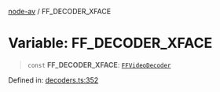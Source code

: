 [node-av](../globals.md) / FF\_DECODER\_XFACE

# Variable: FF\_DECODER\_XFACE

> `const` **FF\_DECODER\_XFACE**: [`FFVideoDecoder`](../type-aliases/FFVideoDecoder.md)

Defined in: [decoders.ts:352](https://github.com/seydx/av/blob/f8631fc881b394300b1479f511d55cf1c370a87f/src/constants/decoders.ts#L352)
